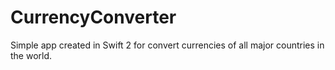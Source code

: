 # CurrencyConverter
Simple app created in Swift 2 for convert currencies of all major countries in the world.
